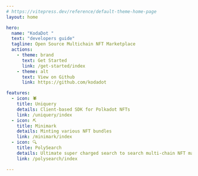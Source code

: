 ```yaml
---
# https://vitepress.dev/reference/default-theme-home-page
layout: home

hero:
  name: "KodaDot "
  text: "developers guide"
  tagline: Open Source Multichain NFT Marketplace
  actions:
    - theme: brand
      text: Get Started
      link: /get-started/index
    - theme: alt
      text: View on Github
      link: https://github.com/kodadot

features:
  - icon: 🕷️
    title: Uniquery
    details: Client-based SDK for Polkadot NFTs
    link: /uniquery/index
  - icon: ⛏️
    title: Minimark
    details: Minting various NFT bundles
    link: /minimark/index
  - icon: 🔍
    title: PolySearch
    details: Ultimate super charged search to search multi-chain NFT marketplaces
    link: /polysearch/index

---
```


